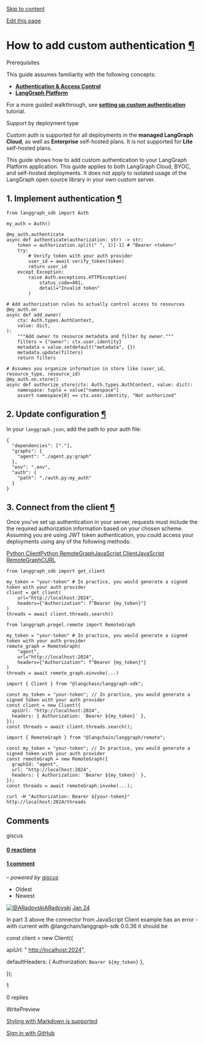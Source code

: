 [Skip to content](https://langchain-ai.github.io/langgraph/how-tos/auth/custom_auth/#how-to-add-custom-authentication)

[Edit this page](https://github.com/langchain-ai/langgraph/edit/main/docs/docs/how-tos/auth/custom_auth.md "Edit this page")

# How to add custom authentication [¶](https://langchain-ai.github.io/langgraph/how-tos/auth/custom_auth/\#how-to-add-custom-authentication "Permanent link")

Prerequisites

This guide assumes familiarity with the following concepts:

- [**Authentication & Access Control**](https://langchain-ai.github.io/langgraph/concepts/auth/)
- [**LangGraph Platform**](https://langchain-ai.github.io/langgraph/concepts/#langgraph-platform)

For a more guided walkthrough, see [**setting up custom authentication**](https://langchain-ai.github.io/langgraph/tutorials/auth/getting_started/) tutorial.

Support by deployment type

Custom auth is supported for all deployments in the **managed LangGraph Cloud**, as well as **Enterprise** self-hosted plans. It is not supported for **Lite** self-hosted plans.

This guide shows how to add custom authentication to your LangGraph Platform application. This guide applies to both LangGraph Cloud, BYOC, and self-hosted deployments. It does not apply to isolated usage of the LangGraph open source library in your own custom server.

## 1\. Implement authentication [¶](https://langchain-ai.github.io/langgraph/how-tos/auth/custom_auth/\#1-implement-authentication "Permanent link")

```md-code__content
from langgraph_sdk import Auth

my_auth = Auth()

@my_auth.authenticate
async def authenticate(authorization: str) -> str:
    token = authorization.split(" ", 1)[-1] # "Bearer <token>"
    try:
        # Verify token with your auth provider
        user_id = await verify_token(token)
        return user_id
    except Exception:
        raise Auth.exceptions.HTTPException(
            status_code=401,
            detail="Invalid token"
        )

# Add authorization rules to actually control access to resources
@my_auth.on
async def add_owner(
    ctx: Auth.types.AuthContext,
    value: dict,
):
    """Add owner to resource metadata and filter by owner."""
    filters = {"owner": ctx.user.identity}
    metadata = value.setdefault("metadata", {})
    metadata.update(filters)
    return filters

# Assumes you organize information in store like (user_id, resource_type, resource_id)
@my_auth.on.store()
async def authorize_store(ctx: Auth.types.AuthContext, value: dict):
    namespace: tuple = value["namespace"]
    assert namespace[0] == ctx.user.identity, "Not authorized"

```

## 2\. Update configuration [¶](https://langchain-ai.github.io/langgraph/how-tos/auth/custom_auth/\#2-update-configuration "Permanent link")

In your `langgraph.json`, add the path to your auth file:

```md-code__content
{
  "dependencies": ["."],
  "graphs": {
    "agent": "./agent.py:graph"
  },
  "env": ".env",
  "auth": {
    "path": "./auth.py:my_auth"
  }
}

```

## 3\. Connect from the client [¶](https://langchain-ai.github.io/langgraph/how-tos/auth/custom_auth/\#3-connect-from-the-client "Permanent link")

Once you've set up authentication in your server, requests must include the the required authorization information based on your chosen scheme.
Assuming you are using JWT token authentication, you could access your deployments using any of the following methods:

[Python Client](https://langchain-ai.github.io/langgraph/how-tos/auth/custom_auth/#__tabbed_1_1)[Python RemoteGraph](https://langchain-ai.github.io/langgraph/how-tos/auth/custom_auth/#__tabbed_1_2)[JavaScript Client](https://langchain-ai.github.io/langgraph/how-tos/auth/custom_auth/#__tabbed_1_3)[JavaScript RemoteGraph](https://langchain-ai.github.io/langgraph/how-tos/auth/custom_auth/#__tabbed_1_4)[CURL](https://langchain-ai.github.io/langgraph/how-tos/auth/custom_auth/#__tabbed_1_5)

```md-code__content
from langgraph_sdk import get_client

my_token = "your-token" # In practice, you would generate a signed token with your auth provider
client = get_client(
    url="http://localhost:2024",
    headers={"Authorization": f"Bearer {my_token}"}
)
threads = await client.threads.search()

```

```md-code__content
from langgraph.pregel.remote import RemoteGraph

my_token = "your-token" # In practice, you would generate a signed token with your auth provider
remote_graph = RemoteGraph(
    "agent",
    url="http://localhost:2024",
    headers={"Authorization": f"Bearer {my_token}"}
)
threads = await remote_graph.ainvoke(...)

```

```md-code__content
import { Client } from "@langchain/langgraph-sdk";

const my_token = "your-token"; // In practice, you would generate a signed token with your auth provider
const client = new Client({
  apiUrl: "http://localhost:2024",
  headers: { Authorization: `Bearer ${my_token}` },
});
const threads = await client.threads.search();

```

```md-code__content
import { RemoteGraph } from "@langchain/langgraph/remote";

const my_token = "your-token"; // In practice, you would generate a signed token with your auth provider
const remoteGraph = new RemoteGraph({
  graphId: "agent",
  url: "http://localhost:2024",
  headers: { Authorization: `Bearer ${my_token}` },
});
const threads = await remoteGraph.invoke(...);

```

```md-code__content
curl -H "Authorization: Bearer ${your-token}" http://localhost:2024/threads

```

## Comments

giscus

#### [0 reactions](https://github.com/langchain-ai/langgraph/discussions/3196)

#### [1 comment](https://github.com/langchain-ai/langgraph/discussions/3196)

_– powered by [giscus](https://giscus.app/)_

- Oldest
- Newest

[![@ARadovski](https://avatars.githubusercontent.com/u/26825950?u=c480c152eddca0532eb6ff16fce2d08e9dc68e63&v=4)ARadovski](https://github.com/ARadovski) [Jan 24](https://github.com/langchain-ai/langgraph/discussions/3196#discussioncomment-11943963)

In part 3 above the connector from JavaScript Client example has an error - with current with @langchain/langgraph-sdk 0.0.36 it should be

const client = new Client({

apiUrl: " [http://localhost:2024](http://localhost:2024/)",

defaultHeaders: { Authorization: `Bearer ${my_token}` },

});

1

0 replies

WritePreview

[Styling with Markdown is supported](https://guides.github.com/features/mastering-markdown/ "Styling with Markdown is supported")

[Sign in with GitHub](https://giscus.app/api/oauth/authorize?redirect_uri=https%3A%2F%2Flangchain-ai.github.io%2Flanggraph%2Fhow-tos%2Fauth%2Fcustom_auth%2F)